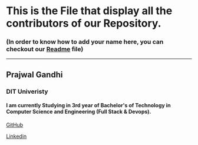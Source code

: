 # This is the File that display all the contributors of our Repository.

### (In order to know how to add your name here, you can checkout our [Readme](./README.md) file)

----------------------------------------------------------------------

## Prajwal Gandhi
### DIT Univeristy
#### I am currently Studying in 3rd year of Bachelor's of Technology in Computer Science and Engineering (Full Stack & Devops).
[GitHub](www.github.com/gandhiprajwal)

[Linkedin](https://www.linkedin.com/in/prajwalgandhi)

